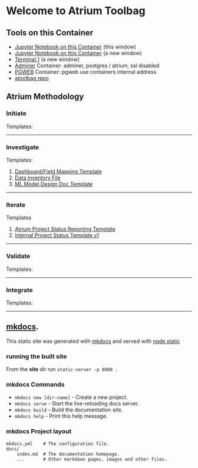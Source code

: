 # Welcome to Atrium Toolbag



## Tools on this Container
* [Jupyter Notebook on this Container](http://localhost:8888) (this window)
* <a href="http://localhost:8888" target="_blank">Jupyter Notebook on this Container</a> (a new window)
* <a href="http://localhost:8888/terminals/1" target="_blank">Terminal 1</a> (a new window)
* <a href="http://localhost:8080" target="_blank">Adminer</a> Container: adminer,  postgres / atrium, ssl disabled
* <a href="http://localhost:8081" target="_blank">PGWEB</a> Container: pgweb use containers internal address
* [atoolbag repo](http://github.com/kbowerma/atoolbag)

## Atrium Methodology

### Initiate

Templates:

---
### Investigate

Templates:

1. [Dashboard/Field Mapping Template](https://docs.google.com/a/atrium.ai/spreadsheets/d/1S7NR9Sw8aIZWkGIlRnYKfIHVf3IMBACio-orhz4GjHA/edit?usp=drive_web)
1. [Data Inventory File](https://docs.google.com/a/atrium.ai/document/d/1yl5efq9F4tPaVCkHPJQNFq-55dSeyNAoT5B8eYm_-Eg/edit?usp=drive_web)
1. [ML Model Design Doc Template](https://docs.google.com/a/atrium.ai/document/d/1UhuzNJafD3FBpNqi5xqo0ZUb0guX-K7PQuawi6lsUyY/edit?usp=drive_web)

---

### Iterate

Templates

1. [Atrium Project Status Reporting Template](https://docs.google.com/a/atrium.ai/presentation/d/1f547k4zrQ6hsY981Cn1UPez4d2jbjv3lU30BjrbHTnY/edit?usp=drive_web)
1. [Internal Project Status Template v1](https://docs.google.com/a/atrium.ai/spreadsheets/d/1_BkvWsyrrZTfOCLIlDje6nplnANALaPYbY-5SK4KELk/edit?usp=drive_web)

---

### Validate

Templates:


---
### Integrate

Templates:


---
## [mkdocs](https://mkdocs.org).

This static site was generated with [mkdocs](https://mkdocs.org) and served with [node static](https://github.com/cloudhead/node-static)

### running the built site

From the **site** dir run ```static-server -p 8000 . ```

### mkdocs Commands

* `mkdocs new [dir-name]` - Create a new project.
* `mkdocs serve` - Start the live-reloading docs server.
* `mkdocs build` - Build the documentation site.
* `mkdocs help` - Print this help message.

### mkdocs Project layout

    mkdocs.yml    # The configuration file.
    docs/
        index.md  # The documentation homepage.
        ...       # Other markdown pages, images and other files.
